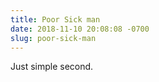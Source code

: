 ```yaml
---
title: Poor Sick man
date: 2018-11-10 20:08:08 -0700
slug: poor-sick-man
---
```


Just simple second.
